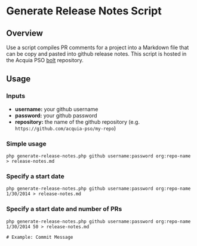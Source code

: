 # Generate Release Notes Script

## Overview
Use a script compiles PR comments for a project into a Markdown file that can
be copy and pasted into github release notes. This script is hosted in the 
Acquia PSO [bolt](https://github.com/acquia-pso/bolt/blob/7.x/scripts/release-notes/generate-release-notes.php) repository.

## Usage

### Inputs
- **username:** your github username
- **password:** your github password
- **repository:** the name of the github repository (e.g. `https://github.com/acquia-pso/my-repo`)

### Simple usage

    php generate-release-notes.php github username:password org:repo-name > release-notes.md

### Specify a start date

    php generate-release-notes.php github username:password org:repo-name 1/30/2014 > release-notes.md

### Specify a start date and number of PRs

    php generate-release-notes.php github username:password org:repo-name 1/30/2014 50 > release-notes.md

    # Example: Commit Message
